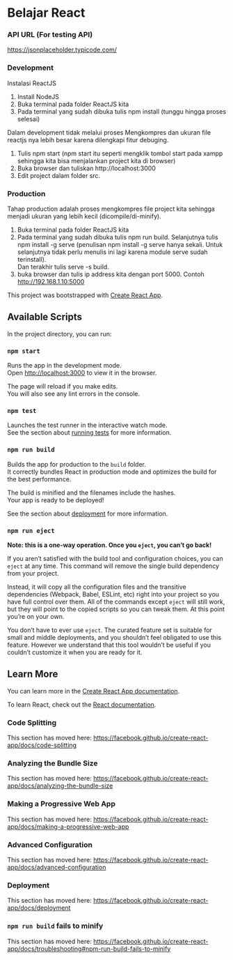 # Belajar React

### API URL (For testing API)
https://jsonplaceholder.typicode.com/

### Development

Instalasi ReactJS
  1. Install NodeJS
  2. Buka terminal pada folder ReactJS kita
  3. Pada terminal yang sudah dibuka tulis npm install (tunggu hingga proses selesai)
  
Dalam development tidak melalui proses Mengkompres dan ukuran file reactjs nya lebih besar karena dilengkapi fitur debuging.
  1. Tulis npm start (npm start itu seperti mengklik tombol start pada xampp sehingga kita bisa menjalankan project kita di browser)
  2. Buka browser dan tuliskan http://localhost:3000
  3. Edit project dalam folder src.

### Production

Tahap production adalah proses mengkompres file project kita sehingga menjadi ukuran yang lebih kecil (dicompile/di-minify).
  1. Buka terminal pada folder ReactJS kita
  2. Pada terminal yang sudah dibuka tulis npm run build. Selanjutnya tulis npm install -g serve (penulisan npm install -g serve hanya sekali. Untuk selanjutnya tidak perlu menulis ini lagi karena module serve sudah terinstall). <br/> Dan terakhir tulis serve -s build.
  3. buka browser dan tulis ip address kita dengan port 5000. Contoh http://192.168.1.10:5000

This project was bootstrapped with [Create React App](https://github.com/facebook/create-react-app).

## Available Scripts

In the project directory, you can run:

### `npm start`

Runs the app in the development mode.<br>
Open [http://localhost:3000](http://localhost:3000) to view it in the browser.

The page will reload if you make edits.<br>
You will also see any lint errors in the console.

### `npm test`

Launches the test runner in the interactive watch mode.<br>
See the section about [running tests](https://facebook.github.io/create-react-app/docs/running-tests) for more information.

### `npm run build`

Builds the app for production to the `build` folder.<br>
It correctly bundles React in production mode and optimizes the build for the best performance.

The build is minified and the filenames include the hashes.<br>
Your app is ready to be deployed!

See the section about [deployment](https://facebook.github.io/create-react-app/docs/deployment) for more information.

### `npm run eject`

**Note: this is a one-way operation. Once you `eject`, you can’t go back!**

If you aren’t satisfied with the build tool and configuration choices, you can `eject` at any time. This command will remove the single build dependency from your project.

Instead, it will copy all the configuration files and the transitive dependencies (Webpack, Babel, ESLint, etc) right into your project so you have full control over them. All of the commands except `eject` will still work, but they will point to the copied scripts so you can tweak them. At this point you’re on your own.

You don’t have to ever use `eject`. The curated feature set is suitable for small and middle deployments, and you shouldn’t feel obligated to use this feature. However we understand that this tool wouldn’t be useful if you couldn’t customize it when you are ready for it.

## Learn More

You can learn more in the [Create React App documentation](https://facebook.github.io/create-react-app/docs/getting-started).

To learn React, check out the [React documentation](https://reactjs.org/).

### Code Splitting

This section has moved here: https://facebook.github.io/create-react-app/docs/code-splitting

### Analyzing the Bundle Size

This section has moved here: https://facebook.github.io/create-react-app/docs/analyzing-the-bundle-size

### Making a Progressive Web App

This section has moved here: https://facebook.github.io/create-react-app/docs/making-a-progressive-web-app

### Advanced Configuration

This section has moved here: https://facebook.github.io/create-react-app/docs/advanced-configuration

### Deployment

This section has moved here: https://facebook.github.io/create-react-app/docs/deployment

### `npm run build` fails to minify

This section has moved here: https://facebook.github.io/create-react-app/docs/troubleshooting#npm-run-build-fails-to-minify
